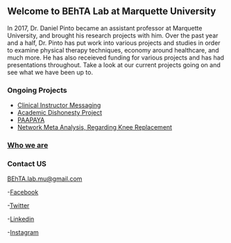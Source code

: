 ## Welcome to BEhTA Lab at Marquette University

In 2017, Dr. Daniel Pinto became an assistant professor at Marquette University, and brought his research projects with him. Over the past year and a half, Dr. Pinto has put work into various projects and studies in order to examine physical therapy techniques, economy around healthcare, and much more. He has also receieved funding for various projects and has had presentations throughout. Take a look at our current projects going on and see what we have been up to.

### Ongoing Projects
- [Clinical Instructor Messaging](https://behta-mu.github.io/Clinical-Instructor-Messaging/)
- [Academic Dishonesty Project](https://behta-mu.github.io/Academic-Dishonesty-Project/)
- [PAAPAYA](https://behta-mu.github.io/PAAPAYA/) 
- [Network Meta Analysis, Regarding Knee Replacement](https://behta-mu.github.io/Network-Meta-Analysis/)

### [Who we are](https://behta-mu.github.io/Who-we-are/)


### Contact US
BEhTA.lab.mu@gmail.com

-[Facebook]()

-[Twitter](https://twitter.com/BEhTA_Lab)

-[Linkedin]()

-[Instagram]()

